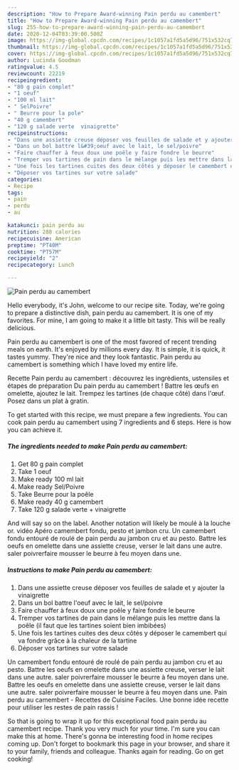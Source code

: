 ```yaml
---
description: "How to Prepare Award-winning Pain perdu au camembert"
title: "How to Prepare Award-winning Pain perdu au camembert"
slug: 255-how-to-prepare-award-winning-pain-perdu-au-camembert
date: 2020-12-04T03:39:00.500Z
image: https://img-global.cpcdn.com/recipes/1c1057a1fd5a5d96/751x532cq70/pain-perdu-au-camembert-photo-principale-de-la-recette.jpg
thumbnail: https://img-global.cpcdn.com/recipes/1c1057a1fd5a5d96/751x532cq70/pain-perdu-au-camembert-photo-principale-de-la-recette.jpg
cover: https://img-global.cpcdn.com/recipes/1c1057a1fd5a5d96/751x532cq70/pain-perdu-au-camembert-photo-principale-de-la-recette.jpg
author: Lucinda Goodman
ratingvalue: 4.5
reviewcount: 22219
recipeingredient:
- "80 g pain complet"
- "1 oeuf"
- "100 ml lait"
- " SelPoivre"
- " Beurre pour la pole"
- "40 g camembert"
- "120 g salade verte  vinaigrette"
recipeinstructions:
- "Dans une assiette creuse déposer vos feuilles de salade et y ajouter la vinaigrette"
- "Dans un bol battre l&#39;oeuf avec le lait, le sel/poivre"
- "Faire chauffer à feux doux une poêle y faire fondre le beurre"
- "Tremper vos tartines de pain dans le mélange puis les mettre dans la poêle (il faut que les tartines soient bien imbibées)"
- "Une fois les tartines cuites des deux côtés y déposer le camembert qui va fondre grâce à la chaleur de la tartine"
- "Déposer vos tartines sur votre salade"
categories:
- Recipe
tags:
- pain
- perdu
- au

katakunci: pain perdu au 
nutrition: 288 calories
recipecuisine: American
preptime: "PT40M"
cooktime: "PT57M"
recipeyield: "2"
recipecategory: Lunch

---
```



![Pain perdu au camembert](https://img-global.cpcdn.com/recipes/1c1057a1fd5a5d96/751x532cq70/pain-perdu-au-camembert-photo-principale-de-la-recette.jpg)

Hello everybody, it's John, welcome to our recipe site. Today, we're going to prepare a distinctive dish, pain perdu au camembert. It is one of my favorites. For mine, I am going to make it a little bit tasty. This will be really delicious.

Pain perdu au camembert is one of the most favored of recent trending meals on earth. It's enjoyed by millions every day. It is simple, it is quick, it tastes yummy. They're nice and they look fantastic. Pain perdu au camembert is something which I have loved my entire life.

Recette Pain perdu au camembert : découvrez les ingrédients, ustensiles et étapes de préparation Du pain perdu au camembert ! Battre les œufs en omelette, ajoutez le lait. Trempez les tartines (de chaque côté) dans l&#39;œuf. Posez dans un plat à gratin.


To get started with this recipe, we must prepare a few ingredients. You can cook pain perdu au camembert using 7 ingredients and 6 steps. Here is how you can achieve it.

<!--inarticleads1-->

##### The ingredients needed to make Pain perdu au camembert:

1. Get 80 g pain complet
1. Take 1 oeuf
1. Make ready 100 ml lait
1. Make ready  Sel/Poivre
1. Take  Beurre pour la poêle
1. Make ready 40 g camembert
1. Take 120 g salade verte + vinaigrette


And will say so on the label. Another notation will likely be moulé à la louche or. vidéo Apéro camembert fondu, pesto et jambon cru. Un camembert fondu entouré de roulé de pain perdu au jambon cru et au pesto. Battre les oeufs en omelette dans une assiette creuse, verser le lait dans une autre. saler poivrerfaire mousser le beurre à feu moyen dans une. 

<!--inarticleads2-->

##### Instructions to make Pain perdu au camembert:

1. Dans une assiette creuse déposer vos feuilles de salade et y ajouter la vinaigrette
1. Dans un bol battre l&#39;oeuf avec le lait, le sel/poivre
1. Faire chauffer à feux doux une poêle y faire fondre le beurre
1. Tremper vos tartines de pain dans le mélange puis les mettre dans la poêle (il faut que les tartines soient bien imbibées)
1. Une fois les tartines cuites des deux côtés y déposer le camembert qui va fondre grâce à la chaleur de la tartine
1. Déposer vos tartines sur votre salade


Un camembert fondu entouré de roulé de pain perdu au jambon cru et au pesto. Battre les oeufs en omelette dans une assiette creuse, verser le lait dans une autre. saler poivrerfaire mousser le beurre à feu moyen dans une. Battre les oeufs en omelette dans une assiette creuse, verser le lait dans une autre. saler poivrerfaire mousser le beurre à feu moyen dans une. Pain perdu au camembert - Recettes de Cuisine Faciles. Une bonne idée recette pour utiliser les restes de pain rassis ! 

So that is going to wrap it up for this exceptional food pain perdu au camembert recipe. Thank you very much for your time. I'm sure you can make this at home. There's gonna be interesting food in home recipes coming up. Don't forget to bookmark this page in your browser, and share it to your family, friends and colleague. Thanks again for reading. Go on get cooking!
